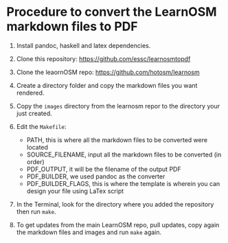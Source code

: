 Procedure to convert the LearnOSM markdown files to PDF
=================

1. Install pandoc, haskell and latex dependencies.
2. Clone this repository: https://github.com/essc/learnosmtopdf 
3. Clone the leaornOSM repo: https://github.com/hotosm/learnosm
4. Create a  directory folder and copy the markdown files you want rendered.
5. Copy the `images` directory from the learnosm repor to the directory your just created.
6. Edit the `Makefile`:
	- PATH, this is where all the markdown files to be converted were located
	- SOURCE_FILENAME, input all the markdown files to be converted (in order)
	- PDF_OUTPUT, it will be the filename of the output PDF
	- PDF_BUILDER, we used pandoc as the converter
	- PDF_BUILDER_FLAGS, this is where the template is wherein you can design your file using LaTex script

7. In the Terminal, look for the directory where you added the repository then run `make`. 
8. To get updates from the main LearnOSM repo, pull updates, copy again the markdown files and images and run `make` again.
 
